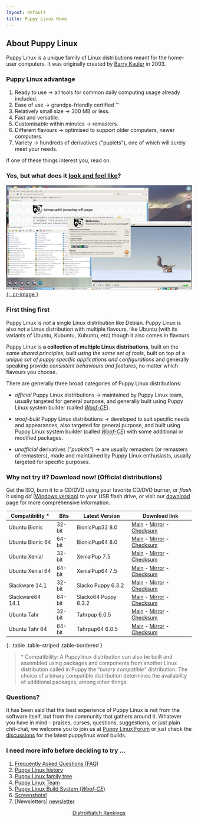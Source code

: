 ```yaml
---
layout: default
title: Puppy Linux Home
---
```

## About Puppy Linux

Puppy Linux is a unique family of Linux distributions meant for the home-user computers. It was originally created by 
[Barry Kauler](http://barryk.org/news) in 2003.

### Puppy Linux advantage

 1. Ready to use → all tools for common daily computing usage already included.
 2. Ease of use → grandpa-friendly certified ™
 3. Relatively small size → 300 MB or less.
 4. Fast and versatile.
 5. Customisable within minutes → remasters.
 6. Different flavours → optimised to support older computers, newer computers.
 7. Variety → hundreds of derivatives ("puplets"), one of which will surely meet your needs.

If one of these things interest you, read on.


### Yes, but what does it [look and feel like](screenshots.html "Screenshot Page")?

[![Screenshot of Tahrpup64 6.0.5](screenshots/tahr64.jpg){: .cr-image }](screenshots.html "Screenshot Page")


### First thing first

Puppy Linux is _not_ a single Linux distribution like Debian.
Puppy Linux is also _not_ a Linux distribution with multiple flavours,
like Ubuntu (with its variants of Ubuntu, Kubuntu, Xubuntu, etc)
though it also comes in flavours.

Puppy Linux is **a collection of multiple Linux distributions**, built on
the _same shared principles_, built _using the same set of tools_, built on top 
of a _unique set of puppy specific applications and configurations_ and
generally speaking provide _consistent behaviours and features_, no 
matter which flavours you choose.

There are generally three broad categories of Puppy Linux distributions:

 * _official_ Puppy Linux distributions → maintained by Puppy Linux team,
   usually targeted for general purpose, and generally built using
   Puppy Linux system builder (called [_Woof-CE_][woof-ce]).

 * _woof-built_ Puppy Linux distributions → developed to suit specific needs 
   and appearances, also targeted for general purpose, and built using
   Puppy Linux system builder (called [_Woof-CE_][woof-ce]) with some additional
   or modified packages.

 * _unofficial_ derivatives (_"puplets"_) → are usually remasters 
   (or remasters of remasters), made and maintained by Puppy Linux enthusiasts,
   usually targeted for specific purposes.


<p id="download"/><!--do not edit this line-->

### Why not try it? Download now! (Official distributions)

Get the ISO, burn it to a CD/DVD using your favorite CD/DVD burner, 
or _flash_ it using _dd_ ([Windows version](http://www.chrysocome.net/dd))
to your USB flash drive, or visit our [download](download.html) page
for more comprehensive information.

|Compatibility \*  | Bits    | Latest Version        | Download link                                      |
|------------------|---------|-----------------------|----------------------------------------------------|
|Ubuntu Bionic     | 32-bit  | BionicPup32 8.0       | [Main][bi32] - [Mirror][bi32m] - [Checksum][bi32c] |
|Ubuntu Bionic 64  | 64-bit  | BionicPup64 8.0       | [Main][bi64] - [Mirror][bi64m] - [Checksum][bi64c] |
|Ubuntu Xenial     | 32-bit  | XenialPup 7.5         | [Main][xe32] - [Mirror][xe32m] - [Checksum][xe32c] |
|Ubuntu Xenial 64  | 64-bit  | XenialPup64 7.5       | [Main][xe64] - [Mirror][xe64m] - [Checksum][xe64c] |
|Slackware 14.1    | 32-bit  | Slacko Puppy   6.3.2  | [Main][sl32] - [Mirror][sl32m] - [Checksum][sl32c] |
|Slackware64 14.1  | 64-bit  | Slacko64 Puppy 6.3.2  | [Main][sl64] - [Mirror][sl64m] - [Checksum][sl64c] |
|Ubuntu Tahr       | 32-bit  | Tahrpup 6.0.5         | [Main][ta32] - [Mirror][ta32m] - [Checksum][ta32c] |
|Ubuntu Tahr 64    | 64-bit  | Tahrpup64 6.0.5       | [Main][ta64] - [Mirror][ta64m] - [Checksum][ta64c] |
{: .table .table-striped .table-bordered }

[sl32]: http://distro.ibiblio.org/puppylinux/puppy-slacko-6.3.2/32/slacko-6.3.2-uefi.iso
[sl32m]: http://ftp.nluug.nl/ftp/pub/os/Linux/distr/puppylinux/puppy-slacko-6.3.2/32/slacko-6.3.2-uefi.iso
[sl32c]: http://distro.ibiblio.org/puppylinux/puppy-slacko-6.3.2/32/slacko-6.3.2-uefi.iso.md5.txt
[sl64]: http://distro.ibiblio.org/puppylinux/puppy-slacko-6.3.2/64/slacko64-6.3.2-uefi.iso
[sl64m]: http://ftp.nluug.nl/ftp/pub/os/Linux/distr/puppylinux/puppy-slacko-6.3.2/64/slacko64-6.3.2-uefi.iso
[sl64c]: http://distro.ibiblio.org/puppylinux/puppy-slacko-6.3.2/64/slacko64-6.3.2-uefi.iso.md5.txt
[ta32]: http://distro.ibiblio.org/puppylinux/puppy-tahr/iso/tahrpup%20-6.0-CE/tahr-6.0.5_PAE.iso
[ta32m]: http://ftp.nluug.nl/ftp/pub/os/Linux/distr/puppylinux/puppy-tahr/iso/tahrpup%20-6.0-CE/tahr-6.0.5_PAE.iso
[ta32c]: http://distro.ibiblio.org/puppylinux/puppy-tahr/iso/tahrpup%20-6.0-CE/tahr-6.0.5_PAE.iso.md5.txt
[ta64]: http://distro.ibiblio.org/puppylinux/puppy-tahr/iso/tahrpup64-6.0.5/tahr64-6.0.5.iso
[ta64m]: http://ftp.nluug.nl/ftp/pub/os/Linux/distr/puppylinux/puppy-tahr/iso/tahrpup64-6.0.5/tahr64-6.0.5.iso
[ta64c]: http://distro.ibiblio.org/puppylinux/puppy-tahr/iso/tahrpup64-6.0.5/tahr64-6.0.5.iso.md5.txt
[xe32]: http://distro.ibiblio.org/puppylinux/puppy-xenial/32/xenialpup-7.5-uefi.iso
[xe32m]: http://ftp.nluug.nl/ftp/pub/os/Linux/distr/puppylinux/puppy-xenial/32/xenialpup-7.5-uefi.iso
[xe32c]: http://distro.ibiblio.org/puppylinux/puppy-xenial/32/xenialpup-7.5-uefi.iso.md5&sha256.txt
[xe64]: http://distro.ibiblio.org/puppylinux/puppy-xenial/64/xenialpup64-7.5-uefi.iso
[xe64m]: http://ftp.nluug.nl/ftp/pub/os/Linux/distr/puppylinux/puppy-xenial/64/xenialpup64-7.5-uefi.iso
[xe64c]: http://distro.ibiblio.org/puppylinux/puppy-xenial/64/xenialpup64-7.5-uefi.iso.md5&sha256.txt
[bi64]: http://distro.ibiblio.org/puppylinux/puppy-bionic/bionicpup64/bionicpup64-8.0-uefi.iso
[bi64m]: http://ftp.nluug.nl/ftp/pub/os/Linux/distr/puppylinux/puppy-bionic/bionicpup64/bionicpup64-8.0-uefi.iso
[bi64c]: http://distro.ibiblio.org/puppylinux/puppy-bionic/bionicpup64/bionicpup64-8.0-uefi.iso.md5.txt
[bi32]: http://distro.ibiblio.org/puppylinux/puppy-bionic/bionicpup32/bionicpup32-8.0-uefi.iso
[bi32m]: http://ftp.nluug.nl/ftp/pub/os/Linux/distr/puppylinux/puppy-bionic/bionicpup32/bionicpup32-8.0-uefi.iso
[bi32c]: http://distro.ibiblio.org/puppylinux/puppy-bionic/bionicpup32/bionicpup32-8.0-uefi.iso.md5.txt

> \* Compatibility: A Puppylinux distribution can also be built and assembled using packages
> and components from another Linux distribution called in Puppy the _"binary compatible"_
> distribution. The choice of a binary compatible distribution determines the availability of 
> additional packages, among other things.


### Questions?

It has been said that the best experience of Puppy Linux is not from 
the software itself, but from the community that gathers around it.
Whatever you have in mind - praises, curses, questions, suggestions,
or just plain chit-chat, we welcome you to join us at 
[Puppy Linux Forum](http://murga-linux.com/puppy) or just check 
the [discussions][download] for the latest puppylinux woof builds.


### I need more info before deciding to try ...

 1. [Frequently Asked Questions (FAQ)][faq]
 1. [Puppy Linux history][history]
 2. [Puppy Linux family tree][family-tree]
 3. [Puppy Linux Team][team]
 4. [Puppy Linux Build System (_Woof-CE_)][woof-ce]
 5. [Screenshots!][screen]
 6. [Newsletters] [newsletter]

[faq]: faq.html
[woof-ce]: woof-ce.html
[history]: history.html
[team]: team.html
[family-tree]: family-tree.html
[screen]: screenshots.html
[download]: download.html
[newsletter]: http://smokey01.com/newsletters/



<p align="center">
 <a href="https://distrowatch.com/table.php?distribution=puppy">DistroWatch Rankings</a>
</p>
